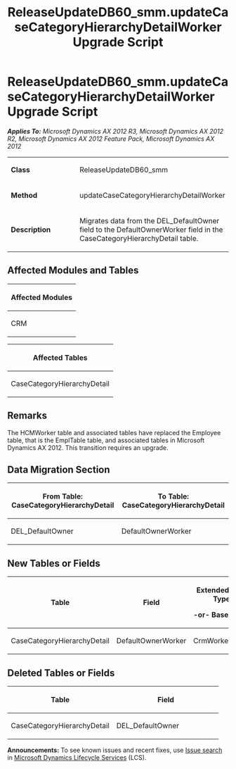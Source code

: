 ﻿---
title: ReleaseUpdateDB60_smm.updateCaseCategoryHierarchyDetailWorker Upgrade Script
TOCTitle: ReleaseUpdateDB60_smm.updateCaseCategoryHierarchyDetailWorker Upgrade Script
ms:assetid: ebb23e60-62b7-bf9d-383d-1f95b76b091b
ms:mtpsurl: https://msdn.microsoft.com/en-us/library/JJ719922(v=AX.60)
ms:contentKeyID: 49711994
ms.date: 05/18/2015
mtps_version: v=AX.60
---

# ReleaseUpdateDB60\_smm.updateCaseCategoryHierarchyDetailWorker Upgrade Script 


_**Applies To:** Microsoft Dynamics AX 2012 R3, Microsoft Dynamics AX 2012 R2, Microsoft Dynamics AX 2012 Feature Pack, Microsoft Dynamics AX 2012_

<table>
<colgroup>
<col style="width: 50%" />
<col style="width: 50%" />
</colgroup>
<tbody>
<tr class="odd">
<td><p><strong>Class</strong></p></td>
<td><p>ReleaseUpdateDB60_smm</p></td>
</tr>
<tr class="even">
<td><p><strong>Method</strong></p></td>
<td><p>updateCaseCategoryHierarchyDetailWorker</p></td>
</tr>
<tr class="odd">
<td><p><strong>Description</strong></p></td>
<td><p>Migrates data from the DEL_DefaultOwner field to the DefaultOwnerWorker field in the CaseCategoryHierarchyDetail table.</p></td>
</tr>
</tbody>
</table>


## Affected Modules and Tables

<table>
<colgroup>
<col style="width: 100%" />
</colgroup>
<thead>
<tr class="header">
<th><p>Affected Modules</p></th>
</tr>
</thead>
<tbody>
<tr class="odd">
<td><p>CRM</p></td>
</tr>
</tbody>
</table>


<table>
<colgroup>
<col style="width: 100%" />
</colgroup>
<thead>
<tr class="header">
<th><p>Affected Tables</p></th>
</tr>
</thead>
<tbody>
<tr class="odd">
<td><p>CaseCategoryHierarchyDetail</p></td>
</tr>
</tbody>
</table>


## Remarks

The HCMWorker table and associated tables have replaced the Employee table, that is the EmplTable table, and associated tables in Microsoft Dynamics AX 2012. This transition requires an upgrade.

## Data Migration Section

<table>
<colgroup>
<col style="width: 50%" />
<col style="width: 50%" />
</colgroup>
<thead>
<tr class="header">
<th><p>From Table: CaseCategoryHierarchyDetail</p></th>
<th><p>To Table: CaseCategoryHierarchyDetail</p></th>
</tr>
</thead>
<tbody>
<tr class="odd">
<td><p>DEL_DefaultOwner</p></td>
<td><p>DefaultOwnerWorker</p></td>
</tr>
</tbody>
</table>


## New Tables or Fields

<table>
<colgroup>
<col style="width: 33%" />
<col style="width: 33%" />
<col style="width: 33%" />
</colgroup>
<thead>
<tr class="header">
<th><p>Table</p></th>
<th><p>Field</p></th>
<th><p>Extended Data Type</p>
<p>-or- Base Enum</p></th>
</tr>
</thead>
<tbody>
<tr class="odd">
<td><p>CaseCategoryHierarchyDetail</p></td>
<td><p>DefaultOwnerWorker</p></td>
<td><p>CrmWorkerRecId</p></td>
</tr>
</tbody>
</table>


## Deleted Tables or Fields

<table>
<colgroup>
<col style="width: 50%" />
<col style="width: 50%" />
</colgroup>
<thead>
<tr class="header">
<th><p>Table</p></th>
<th><p>Field</p></th>
</tr>
</thead>
<tbody>
<tr class="odd">
<td><p>CaseCategoryHierarchyDetail</p></td>
<td><p>DEL_DefaultOwner</p></td>
</tr>
</tbody>
</table>

  
**Announcements:** To see known issues and recent fixes, use [Issue search](http://go.microsoft.com/fwlink/?linkid=389258) in [Microsoft Dynamics Lifecycle Services](http://go.microsoft.com/fwlink/?linkid=306505) (LCS).

